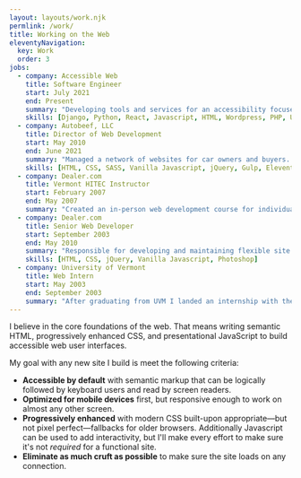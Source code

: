```yaml
---
layout: layouts/work.njk
permlink: /work/
title: Working on the Web
eleventyNavigation:
  key: Work
  order: 3
jobs:
  - company: Accessible Web
    title: Software Engineer
    start: July 2021
    end: Present
    summary: "Developing tools and services for an accessibility focused SASS company."
    skills: [Django, Python, React, Javascript, HTML, Wordpress, PHP, UX]
  - company: Autobeef, LLC
    title: Director of Web Development
    start: May 2010
    end: June 2021
    summary: "Managed a network of websites for car owners and buyers. Focused on growing the network’s reach through content, advertising, and SEO strategies while managing the site’s email alert system with hundreds of thousands of subscribers."
    skills: [HTML, CSS, SASS, Vanilla Javascript, jQuery, Gulp, Eleventy, Perl, MySQL]
  - company: Dealer.com
    title: Vermont HITEC Instructor
    start: February 2007
    end: May 2007
    summary: "Created an in-person web development course for individuals with no prior web experience. The educational program was a partnership between Vermont HITEC and Dealer.com to provide technical skills and hands-on knowledge to individuals looking for a career change. We went over everything from basic HTML to Git best practices. All participants graduated and were offered full-time gigs."
  - company: Dealer.com
    title: Senior Web Developer
    start: September 2003
    end: May 2010
    summary: "Responsible for developing and maintaining flexible site templates to meet the needs of thousands of car dealership websites. I also built the corporate and special event websites."
    skills: [HTML, CSS, jQuery, Vanilla Javascript, Photoshop]
  - company: University of Vermont
    title: Web Intern
    start: May 2003
    end: September 2003
    summary: "After graduating from UVM I landed an internship with their web development team, where I spent time debugging template layout issues and processing images. It was a great first experience at how large-scale websites operate."
---
```


I believe in the core foundations of the web. That means writing semantic HTML, progressively enhanced CSS, and presentational JavaScript to build accessible web user interfaces. 

My goal with any new site I build is meet the following criteria:

+ **Accessible by default** with semantic markup that can be logically followed by keyboard users and read by screen readers.
+ **Optimized for mobile devices** first, but responsive enough to work on almost any other screen.
+ **Progressively enhanced** with modern CSS built-upon appropriate&#8212;but not pixel perfect&#8212;fallbacks for older browsers. Additionally Javascript can be used to add interactivity, but I'll make every effort to make sure it's not _required_ for a functional site. 
+ **Eliminate as much cruft as possible** to make sure the site loads on any connection.
